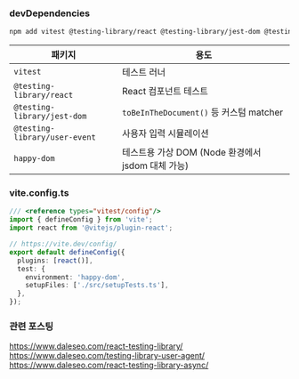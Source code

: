 ### devDependencies

```bash
npm add vitest @testing-library/react @testing-library/jest-dom @testing-library/user-event happy-dom -D
```

| 패키지                        | 용도                                              |
| ----------------------------- | ------------------------------------------------- |
| `vitest`                      | 테스트 러너                                       |
| `@testing-library/react`      | React 컴포넌트 테스트                             |
| `@testing-library/jest-dom`   | `toBeInTheDocument()` 등 커스텀 matcher           |
| `@testing-library/user-event` | 사용자 입력 시뮬레이션                            |
| `happy-dom`                   | 테스트용 가상 DOM (Node 환경에서 jsdom 대체 가능) |

### vite.config.ts

```ts
/// <reference types="vitest/config"/>
import { defineConfig } from 'vite';
import react from '@vitejs/plugin-react';

// https://vite.dev/config/
export default defineConfig({
  plugins: [react()],
  test: {
    environment: 'happy-dom',
    setupFiles: ['./src/setupTests.ts'],
  },
});
```

### 관련 포스팅

https://www.daleseo.com/react-testing-library/
https://www.daleseo.com/testing-library-user-agent/
https://www.daleseo.com/react-testing-library-async/
